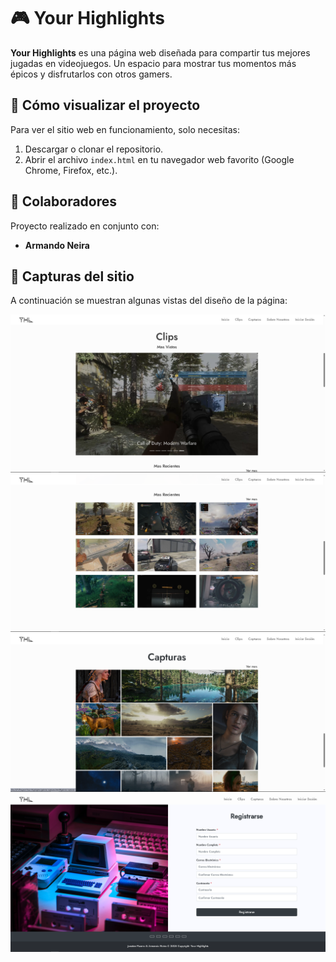 # 🎮 Your Highlights

**Your Highlights** es una página web diseñada para compartir tus mejores jugadas en videojuegos. Un espacio para mostrar tus momentos más épicos y disfrutarlos con otros gamers.

## 🚀 Cómo visualizar el proyecto

Para ver el sitio web en funcionamiento, solo necesitas:

1. Descargar o clonar el repositorio.
2. Abrir el archivo `index.html` en tu navegador web favorito (Google Chrome, Firefox, etc.).

## 🤝 Colaboradores

Proyecto realizado en conjunto con:

- **Armando Neira**

## 📸 Capturas del sitio

A continuación se muestran algunas vistas del diseño de la página:

![Vista 1](./img/2.png)
![Vista 2](./img/3.png)
![Vista 3](./img/4.png)
![Vista 4](./img/6.png)
